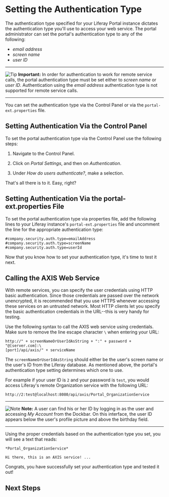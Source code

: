 # Setting the Authentication Type

The authentication type specified for your Liferay Portal instance dictates the 
authentication type you'll use to access your web service. The portal 
administrator can set the portal's authentication type to any of the following: 

- *email address*
- *screen name*
- *user ID*

---

 ![Tip](../../images/tip-pen-paper.png) **Important:** In order for
 authentication to work for remote service calls, the portal authentication type
 must be set either to *screen name* or *user ID*. Authentication using the
 *email address* authentication type is not supported for remote service calls. 

---

You can set the authentication type via the Control Panel or via the
`portal-ext.properties` file.

## Setting Authentication Via the Control Panel

To set the portal authentication type via the Control Panel use the following 
steps:

1. Navigate to the Control Panel.

2. Click on *Portal Settings*, and then on *Authentication*. 

3. Under *How do users authenticate?*, make a selection.

That's all there is to it. Easy, right?

## Setting Authentication Via the portal-ext.properties File

To set the portal authentication type via properties file, add the following
lines to your Liferay instance's `portal-ext.properties` file and uncomment the
line for the appropriate authentication type:

    #company.security.auth.type=emailAddress
    #company.security.auth.type=screenName
    #company.security.auth.type=userId

Now that you know how to set your authentication type, it's time to test it 
next.

## Calling the AXIS Web Service

With remote services, you can specify the user credentials using HTTP basic
authentication. Since those credentials are passed over the network unencrypted,
it is recommended that you use HTTPS whenever accessing these services on an 
untrusted network. Most HTTP clients let you specify the basic authentication 
credentials in the URL--this is very handy for testing.

Use the following syntax to call the AXIS web service using credentials. Make
sure to remove the line escape character `\` when entering your URL:

    http://" + screenNameOrUserIdAsString + ":" + password + "@[server.com]:\
    [port]/api/axis/" + serviceName

The `screenNameOrUserIdAsString` should either be the user's screen name or the 
user's ID from the Liferay database. As mentioned above, the portal's 
authentication type setting determines which one to use. 
    
For example if your user ID is `2` and your password is `test`, you would access 
Liferay's remote Organization service with the following URL: 

    http://2:test@localhost:8080/api/axis/Portal_OrganizationService

---

 ![Note](../../images/tip-pen-paper.png) **Note:**  A user can find his or her 
 ID by logging in as the user and accessing *My Account* from the Dockbar. On 
 this interface, the user ID appears below the user's profile picture and above 
 the birthday field.

---

Using the proper credentials based on the authentication type you set, you will 
see a text that reads:

    *Portal_OrganizationService*

    Hi there, this is an AXIS service! ...

Congrats, you have successfully set your authentication type and tested it out!

## Next Steps
<!-- URL will need replaced with proper URL when moved to LDN-->
 <!--[Using Liferay's SOAP web services](https://www-ldn.liferay.com/develop/tutorials/-/knowledge_base/using-soap-web-services)--> 
